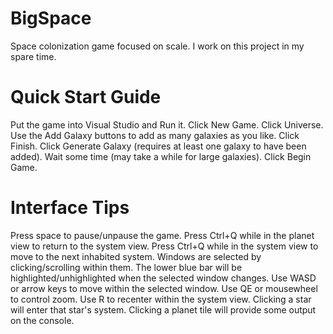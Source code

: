 # BigSpace

Space colonization game focused on scale. I work on this project in my spare time.

# Quick Start Guide
Put the game into Visual Studio and Run it.
Click New Game.
Click Universe.
Use the Add Galaxy buttons to add as many galaxies as you like.
Click Finish.
Click Generate Galaxy (requires at least one galaxy to have been added).
Wait some time (may take a while for large galaxies).
Click Begin Game.

# Interface Tips
Press space to pause/unpause the game.
Press Ctrl+Q while in the planet view to return to the system view.
Press Ctrl+Q while in the system view to move to the next inhabited system.
Windows are selected by clicking/scrolling within them. The lower blue bar will be highlighted/unhighlighted when the selected window changes. 
Use WASD or arrow keys to move within the selected window.
Use QE or mousewheel to control zoom.
Use R to recenter within the system view.
Clicking a star will enter that star's system.
Clicking a planet tile will provide some output on the console.
